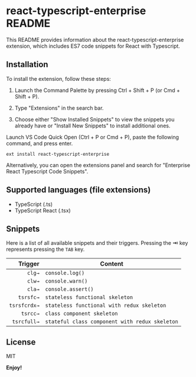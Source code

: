 # react-typescript-enterprise README

This README provides information about the react-typescript-enterprise extension, which includes ES7 code snippets for React with Typescript.

## Installation

To install the extension, follow these steps:

1. Launch the Command Palette by pressing Ctrl + Shift + P (or Cmd + Shift + P).

2. Type "Extensions" in the search bar.

3. Choose either "Show Installed Snippets" to view the snippets you already have or "Install New Snippets" to install additional ones.

Launch VS Code Quick Open (Ctrl + P or Cmd + P), paste the following command, and press enter.

`ext install react-typescript-enterprise`

Alternatively, you can open the extensions panel and search for "Enterprise React Typescript Code Snippets".

## Supported languages (file extensions)

* TypeScript (.ts)
* TypeScript React (.tsx)

## Snippets

Here is a list of all available snippets and their triggers. Pressing the **⇥** key represents pressing the `TAB` key.

| Trigger  | Content |
| -------: | ------- |
| `clg→` | `console.log()` |
| `clw→` | `console.warn()` |
| `cla→`| `console.assert()` |
| `tsrsfc→`| `stateless functional skeleton` |
| `tsrsfcrdx→`| `stateless functional with redux skeleton` |
| `tsrcc→`| `class component skeleton` |
| `tsrcfull→`| `stateful class component with redux skeleton` |

## License

MIT

**Enjoy!**
